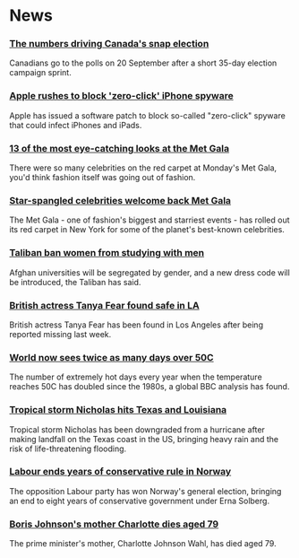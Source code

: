 # News
### [The numbers driving Canada's snap election](https://www.bbc.com/news/world-us-canada-58426147)
Canadians go to the polls on 20 September after a short 35-day election campaign sprint. 
### [Apple rushes to block 'zero-click' iPhone spyware](https://www.bbc.com/news/business-58540936)
Apple has issued a software patch to block so-called "zero-click" spyware that could infect iPhones and iPads.
### [13 of the most eye-catching looks at the Met Gala](https://www.bbc.com/news/entertainment-arts-58537575)
There were so many celebrities on the red carpet at Monday's Met Gala, you'd think fashion itself was going out of fashion.
### [Star-spangled celebrities welcome back Met Gala](https://www.bbc.com/news/world-us-canada-58553594)
The Met Gala - one of fashion's biggest and starriest events - has rolled out its red carpet in New York for some of the planet's best-known celebrities. 
### [Taliban ban women from studying with men](https://www.bbc.com/news/world-asia-58537081)
Afghan universities will be segregated by gender, and a new dress code will be introduced, the Taliban has said.
### [British actress Tanya Fear found safe in LA](https://www.bbc.com/news/entertainment-arts-58549883)
British actress Tanya Fear has been found in Los Angeles after being reported missing last week. 
### [World now sees twice as many days over 50C](https://www.bbc.com/news/science-environment-58494641)
The number of extremely hot days every year when the temperature reaches 50C has doubled since the 1980s, a global BBC analysis has found.
### [Tropical storm Nicholas hits Texas and Louisiana](https://www.bbc.com/news/world-us-canada-58555227)
Tropical storm Nicholas has been downgraded from a hurricane after making landfall on the Texas coast in the US, bringing heavy rain and the risk of life-threatening flooding.
### [Labour ends years of conservative rule in Norway](https://www.bbc.com/news/world-europe-58555690)
The opposition Labour party has won Norway's general election, bringing an end to eight years of conservative government under Erna Solberg.
### [Boris Johnson's mother Charlotte dies aged 79](https://www.bbc.com/news/uk-politics-58548437)
The prime minister's mother, Charlotte Johnson Wahl, has died aged 79.
